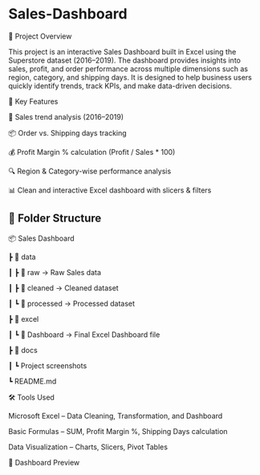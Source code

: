 # Sales-Dashboard


📌 Project Overview



This project is an interactive Sales Dashboard built in Excel using the Superstore dataset (2016–2019).
The dashboard provides insights into sales, profit, and order performance across multiple dimensions such as region, category, and shipping days.
It is designed to help business users quickly identify trends, track KPIs, and make data-driven decisions.




🎯 Key Features

📅 Sales trend analysis (2016–2019)

📦 Order vs. Shipping days tracking

💰 Profit Margin % calculation (Profit / Sales * 100)

🔍 Region & Category-wise performance analysis

📊 Clean and interactive Excel dashboard with slicers & filters






## 📂 Folder Structure

📦 Sales Dashboard

┣ 📂 data

┃ ┣ 📂 raw → Raw Sales data

┃ ┣ 📂 cleaned → Cleaned dataset

┃ ┗ 📂 processed → Processed dataset

┣ 📂 excel

┃ ┗ 📂 Dashboard → Final Excel Dashboard file

┣ 📂 docs

┃ ┗ Project screenshots

┗ README.md

🛠️ Tools Used

Microsoft Excel – Data Cleaning, Transformation, and Dashboard

Basic Formulas – SUM, Profit Margin %, Shipping Days calculation

Data Visualization – Charts, Slicers, Pivot Tables


📸 Dashboard Preview


